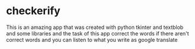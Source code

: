 # checkerify
This is an amazing app that was created with python tkinter and textblob and some libraries and the task of this app correct the words if there aren't correct words and you can listen to what you write as google translate
